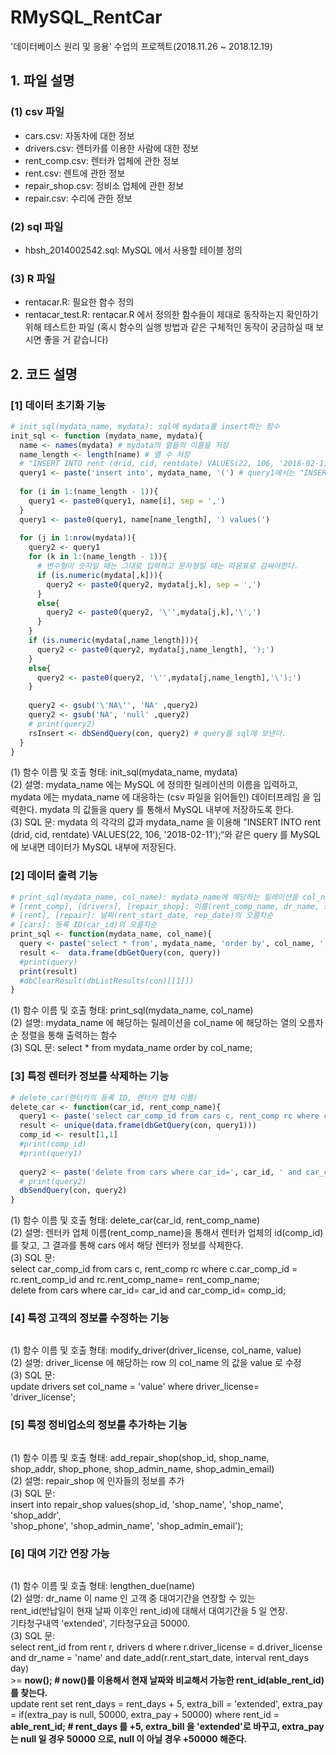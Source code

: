 # RMySQL_RentCar
'데이터베이스 원리 및 응용' 수업의 프로젝트(2018.11.26 ~ 2018.12.19)  
## 1. 파일 설명  
### (1) csv 파일    
- cars.csv: 자동차에 대한 정보
- drivers.csv: 렌터카를 이용한 사람에 대한 정보
- rent_comp.csv: 렌터카 업체에 관한 정보
- rent.csv: 렌트에 관한 정보
- repair_shop.csv: 정비소 업체에 관한 정보
- repair.csv: 수리에 관한 정보

### (2) sql 파일
- hbsh_2014002542.sql: MySQL 에서 사용할 테이블 정의

### (3) R 파일
- rentacar.R: 필요한 함수 정의
- rentacar_test.R: rentacar.R 에서 정의한 함수들이 제대로 동작하는지 확인하기 위해 테스트한 파일 (혹시 함수의 실행 방법과 같은 구체적인 동작이 궁금하실 때 보시면 좋을 거 같습니다)

## 2. 코드 설명
### [1] 데이터 초기화 기능
~~~R
# init_sql(mydata_name, mydata): sql에 mydata를 insert하는 함수
init_sql <- function (mydata_name, mydata){
  name <- names(mydata) # mydata의 열들의 이름을 저장
  name_length <- length(name) # 열 수 저장
  # "INSERT INTO rent (drid, cid, rentdate) VALUES(22, 106, '2018-02-11');“와 같은 query를 만드는 과정
  query1 <- paste('insert into', mydata_name, '(') # query1에서는 "INSERT INTO rent ("까지의 문자열
  
  for (i in 1:(name_length - 1)){
    query1 <- paste0(query1, name[i], sep = ',')
  }
  query1 <- paste0(query1, name[name_length], ') values(')
  
  for (j in 1:nrow(mydata)){
    query2 <- query1 
    for (k in 1:(name_length - 1)){
      # 변수형이 숫자일 때는 그대로 입력하고 문자형일 때는 따옴표로 감싸야한다.
      if (is.numeric(mydata[,k])){
        query2 <- paste0(query2, mydata[j,k], sep = ',')
      }
      else{
        query2 <- paste0(query2, '\'',mydata[j,k],'\',')
      }
    }
    if (is.numeric(mydata[,name_length])){
      query2 <- paste0(query2, mydata[j,name_length], ');')
    }
    else{
      query2 <- paste0(query2, '\'',mydata[j,name_length],'\');')
    }
    
    query2 <- gsub('\'NA\'', 'NA' ,query2)
    query2 <- gsub('NA', 'null' ,query2)
    # print(query2)
    rsInsert <- dbSendQuery(con, query2) # query를 sql에 보낸다.
  }
}
~~~
(1) 함수 이름 및 호출 형태: init_sql(mydata_name, mydata)  
(2) 설명: mydata_name 에는 MySQL 에 정의한 릴레이션의 이름을 입력하고,
mydata 에는 mydata_name 에 대응하는 (csv 파일을 읽어들인) 데이터프레임
을 입력한다. mydata 의 값들을 query 를 통해서 MySQL 내부에 저장하도록
한다.  
(3) SQL 문: mydata 의 각각의 값과 mydata_name 을 이용해 "INSERT INTO
rent (drid, cid, rentdate) VALUES(22, 106, '2018-02-11');“와 같은 query 를
MySQL 에 보내면 데이터가 MySQL 내부에 저장된다.  

### [2] 데이터 출력 기능  
~~~R
# print_sql(mydata_name, col_name): mydata_name에 해당하는 릴레이션을 col_name의 오름차순으로 출력
# [rent_comp], [drivers], [repair_shop]: 이름(rent_comp_name, dr_name, shop_name)의 오름차순
# [rent], [repair]: 날짜(rent_start_date, rep_date)의 오름차순
# [cars]: 등록 ID(car_id)의 오름차순
print_sql <- function(mydata_name, col_name){
  query <- paste('select * from', mydata_name, 'order by', col_name, ';',sep = ' ')
  result <-  data.frame(dbGetQuery(con, query))
  #print(query)
  print(result)
  #dbClearResult(dbListResults(con)[[1]])
}
~~~
(1) 함수 이름 및 호출 형태: print_sql(mydata_name, col_name)  
(2) 설명: mydata_name 에 해당하는 릴레이션을 col_name 에 해당하는 열의 오름차순 정렬을 통해 출력하는 함수  
(3) SQL 문: select * from mydata_name order by col_name;  

### [3] 특정 렌터카 정보를 삭제하는 기능
~~~R
# delete_car(렌터카의 등록 ID, 렌터카 업체 이름)
delete_car <- function(car_id, rent_comp_name){
  query1 <- paste('select car_comp_id from cars c, rent_comp rc where c.car_comp_id = rc.rent_comp_id and rc.rent_comp_name=\'', rent_comp_name,'\';', sep = '')
  result <- unique(data.frame(dbGetQuery(con, query1)))
  comp_id <- result[1,1]
  #print(comp_id)
  #print(query1)
  
  query2 <- paste('delete from cars where car_id=', car_id, ' and car_comp_id=', comp_id, ';', sep='')
  # print(query2)
  dbSendQuery(con, query2)
}
~~~
(1) 함수 이름 및 호출 형태: delete_car(car_id, rent_comp_name)  
(2) 설명: 렌터카 업체 이름(rent_comp_name)을 통해서 렌터카 업체의 id(comp_id)를 찾고, 그 결과를 통해 cars 에서 해당 렌터카 정보를 삭제한다.  
(3) SQL 문:  
select car_comp_id from cars c, rent_comp rc where c.car_comp_id =  
rc.rent_comp_id and rc.rent_comp_name= rent_comp_name;  
delete from cars where car_id= car_id and car_comp_id= comp_id;  

### [4] 특정 고객의 정보를 수정하는 기능
~~~R
~~~
(1) 함수 이름 및 호출 형태: modify_driver(driver_license, col_name, value)  
(2) 설명: driver_license 에 해당하는 row 의 col_name 의 값을 value 로 수정  
(3) SQL 문:  
update drivers set col_name = 'value' where driver_license= 'driver_license';  

### [5] 특정 정비업소의 정보를 추가하는 기능
~~~R
~~~
(1) 함수 이름 및 호출 형태: add_repair_shop(shop_id, shop_name,  
shop_addr, shop_phone, shop_admin_name, shop_admin_email)  
(2) 설명: repair_shop 에 인자들의 정보를 추가  
(3) SQL 문:  
insert into repair_shop values(shop_id, 'shop_name', 'shop_name', 'shop_addr',  
'shop_phone', 'shop_admin_name', 'shop_admin_email');  

### [6] 대여 기간 연장 가능
~~~R
~~~
(1) 함수 이름 및 호출 형태: lengthen_due(name)  
(2) 설명: dr_name 이 name 인 고객 중 대여기간을 연장할 수 있는  
rent_id(반납일이 현재 날짜 이후인 rent_id)에 대해서 대여기간을 5 일 연장.  
기타청구내역 'extended', 기타청구요금 50000.  
(3) SQL 문:  
select rent_id from rent r, drivers d where r.driver_license = d.driver_license  
and dr_name = 'name' and date_add(r.rent_start_date, interval rent_days day)  
&#62;= __now(); # now()를 이용해서 현재 날짜와 비교해서 가능한 rent_id(able_rent_id)를 찾는다.__  
update rent set rent_days = rent_days + 5, extra_bill = 'extended', extra_pay  
= if(extra_pay is null, 50000, extra_pay + 50000) where rent_id =  
__able_rent_id; # rent_days 를 +5, extra_bill 을 'extended'로 바꾸고, extra_pay는 null 일 경우 50000 으로, null 이 아닐 경우 +50000 해준다.__  
